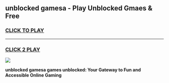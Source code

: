 
## unblocked gamesa - Play Unblocked Gmaes & Free
<h3>
<a href="https://news.freeplayer.one?title=unblocked_gamesa&ref=16F">CLICK TO PLAY</a></h3>
<hr>

<h3>
<a href="https://news.freeplayer.one?title=unblocked_gamesa&ref=16F">CLICK 2 PLAY</a>
  
</h3>

<a href="https://news.freeplayer.one?title=unblocked_gamesa&ref=16F/"><img src="https://clearcache.store/games.png"></a>


**unblocked gamesa games unblocked: Your Gateway to Fun and Accessible Online Gaming**
